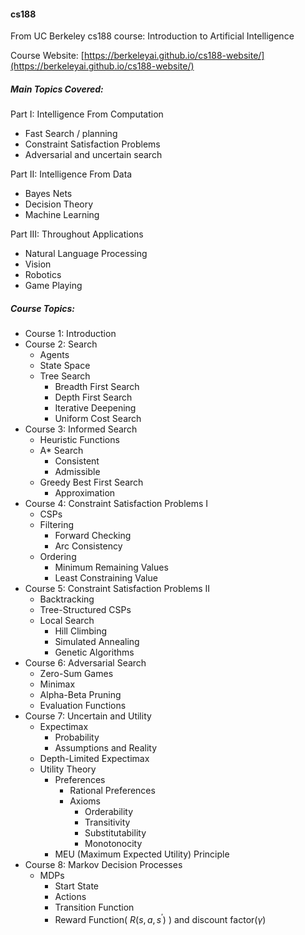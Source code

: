 #### cs188
From UC Berkeley cs188 course: Introduction to Artificial Intelligence

Course Website: [https://berkeleyai.github.io/cs188-website/](https://berkeleyai.github.io/cs188-website/)

##### Main Topics Covered:

Part I: Intelligence From Computation
- Fast Search / planning
- Constraint Satisfaction Problems
- Adversarial and uncertain search

Part II: Intelligence From Data 
- Bayes Nets
- Decision Theory
- Machine Learning

Part III: Throughout Applications
- Natural Language Processing
- Vision
- Robotics
- Game Playing

##### Course Topics:

- Course 1: Introduction
- Course 2: Search
  - Agents
  - State Space
  - Tree Search
    - Breadth First Search
    - Depth First Search
    - Iterative Deepening
    - Uniform Cost Search
- Course 3: Informed Search
  - Heuristic Functions
  - A* Search
    - Consistent
    - Admissible
  - Greedy Best First Search
    - Approximation
- Course 4: Constraint Satisfaction Problems I
  - CSPs
  - Filtering
    - Forward Checking
    - Arc Consistency
  - Ordering
    - Minimum Remaining Values
    - Least Constraining Value
- Course 5: Constraint Satisfaction Problems II
  - Backtracking
  - Tree-Structured CSPs
  - Local Search
    - Hill Climbing
    - Simulated Annealing
    - Genetic Algorithms
- Course 6: Adversarial Search
  - Zero-Sum Games
  - Minimax
  - Alpha-Beta Pruning
  - Evaluation Functions  
- Course 7: Uncertain and Utility
  - Expectimax
    - Probability
    - Assumptions and Reality
  - Depth-Limited Expectimax
  - Utility Theory
    - Preferences
      - Rational Preferences
      - Axioms
        - Orderability
        - Transitivity
        - Substitutability
        - Monotonocity
    - MEU (Maximum Expected Utility) Principle
- Course 8: Markov Decision Processes
  - MDPs
    - Start State
    - Actions
    - Transition Function
    - Reward Function( $R(s, a, s^{'})$ ) and discount factor($\gamma$)